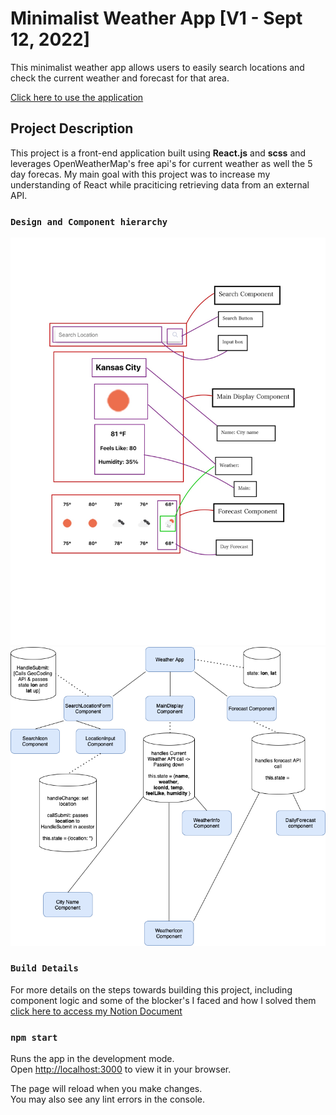 # Minimalist Weather App [V1 - Sept 12, 2022]

This minimalist weather app allows users to easily search locations and check the current weather and forecast for that area.

[Click here to use the application](https://weather-app-seven-ochre.vercel.app/)

## Project Description

This project is a front-end application built using **React.js** and **scss** and leverages OpenWeatherMap's free api's for current weather as well the 5 day forecas. My main goal with this project was to increase my understanding of React while praciticing retrieving data from an external API.

### `Design and Component hierarchy`
<img src="images/mock-components-1.jpg">
<img src="images/component-hierarchy.drawio.png">

### `Build Details`
For more details on the steps towards building this project, including component logic and some of the blocker's I faced and how I solved them [click here to access my Notion Document](https://stripe-parade-9b5.notion.site/Weather-App-cf7c602efeae40fa9d6b6fe8b46256be)

### `npm start`

Runs the app in the development mode.\
Open [http://localhost:3000](http://localhost:3000) to view it in your browser.

The page will reload when you make changes.\
You may also see any lint errors in the console.
